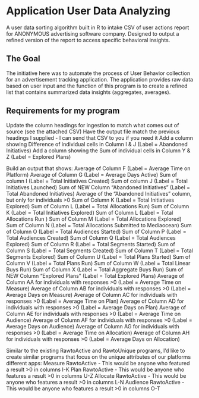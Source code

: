 # Application User Data Analyzing 
A user data sorting algorithm built in R to intake CSV of user actions report for ANONYMOUS advertising software company. Designed to output a refined version of the report to access specific behavioral insights.

## The Goal
The initiative here was to automate the process of User Behavior collection for an advertisement tracking application. The application provides raw data based on user input and the function of this program is to create a refined list that contains summarized data insights (aggregates, averages).

## Requirements for my program
Update the column headings for ingestion to match what comes out of source (see the attached CSV)
Have the output file match the previous headings I supplied - I can send that CSV to you if you need it
Add a column showing Difference of individual cells in Column I & J (Label = Abandoned Initiatives)
Add a column showing the Sum of individual cells in Column Y & Z (Label = Explored Plans)

Build an output that shows:
Average of Column F (Label = Average Time on Platform)
Average of Column G (Label = Average Days Active)
Sum of column I (Label = Total Initiatives Created)
Sum of column J (Label = Total Initiatives Launched)
Sum of NEW Column “Abandoned Initiatives” (Label = Total Abandoned Initiatives)
Average of the “Abandoned Initiatives” column, but only for individuals >0
Sum of Column K (Label = Total Initiatives Explored)
Sum of Column L (Label = Total Allocations Run)
Sum of Column K (Label = Total Initiatives Explored)
Sum of Column L (Label = Total Allocations Run )
Sum of Column M (Label = Total Allocations Explored)
Sum of Column N (Label = Total Allocations Submitted to Mediaocean)
Sum of Column O (Label = Total Audiences Started)
Sum of Column P (Label = Total Audiences Created)
Sum of Column Q (Label = Total Audiences Explored)
Sum of Column R (Label = Total Segments Started)
Sum of Column S (Label = Total Segments Created)
Sum of Column T (Label = Total Segments Explored)
Sum of Column U (Label = Total Plans Started)
Sum of Column V (Label = Total Plans Run)
Sum of Column W (Label = Total Linear Buys Run)
Sum of Column X (Label = Total Aggregate Buys Run)
Sum of NEW Column “Explored Plans” (Label = Total Explored Plans)
Average of Column AA for individuals with responses >0 (Label = Average Time on Measure)
Average of Column AB for individuals with responses >0 (Label = Average Days on Measure)
Average of Column AC for individuals with responses >0 (Label = Average Time on Plan)
Average of Column AD for individuals with responses >0 (Label = Average Days on Plan)
Average of Column AE for individuals with responses >0 (Label = Average Time on Audience)
Average of Column AF for individuals with responses >0 (Label = Average Days on Audience)
Average of Column AG for individuals with responses >0 (Label = Average Time on Allocation)
Average of Column AH for individuals with responses >0 (Label = Average Days on Allocation)

Similar to the existing RawtoActive and RawtoUnique programs, I’d like to create similar programs that focus on the unique attributes of our platforms different apps:
Measure RawtoActive - This would be anyone who featured a result >0 in columns I-K
Plan RawtoActive - This would be anyone who features a result >0 in columns U-Z
Allocate RawtoActive - This would be anyone who features a result >0 in columns L-N
Audience RawtoActive - This would be anyone who features a result >0 in columns O-T
